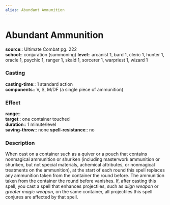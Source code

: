 ```yaml
---
alias: Abundant Ammunition
---
```


# Abundant Ammunition 

**source**:: Ultimate Combat pg. 222  
**school**:: conjuration (summoning)
**level**:: arcanist 1, bard 1, cleric 1, hunter 1, oracle 1, psychic 1, ranger 1, skald 1, sorcerer 1, warpriest 1, wizard 1

### Casting 

**casting-time**:: 1 standard action  
**components**:: V, S, M/DF (a single piece of ammunition)

### Effect 

**range**::  
**target**:: one container touched  
**duration**:: 1 minute/level  
**saving-throw**:: none
**spell-resistance**:: no

### Description 

When cast on a container such as a quiver or a pouch that contains nonmagical ammunition or shuriken (including masterwork ammunition or shuriken, but not special materials, achemical attributes, or nonmagical treatments on the ammunition), at the start of each round this spell replaces any ammunition taken from the container the round before. The ammunition taken from the container the round before vanishes. If, after casting this spell, you cast a spell that enhances projectiles, such as *align weapon* or *greater magic weapon*, on the same container, all projectiles this spell conjures are affected by that spell.
